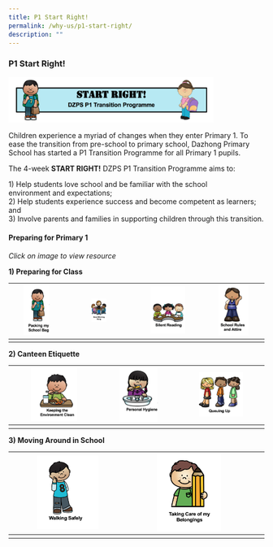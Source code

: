 ```yaml
---
title: P1 Start Right!
permalink: /why-us/p1-start-right/
description: ""
---
```

### P1 Start Right! 

<img src="/images/p1sr1.png" 
     style="width:80%">
		 
Children experience a myriad of changes when they enter Primary 1. To ease the transition from pre-school to primary school, Dazhong Primary School has started a P1 Transition Programme for all Primary 1 pupils.

  

The 4-week **START RIGHT!** DZPS P1 Transition Programme aims to: 

1\) Help students love school and be familiar with the school environment and expectations;<br>
2) Help students experience success and become competent as learners; and <br>3) Involve parents and families in supporting children through this transition.

#### Preparing for Primary 1

_Click on image to view resource_

  

**1) Preparing for Class**


| <a href="https://drive.google.com/file/d/1CFGVdIwcB2tWspBSCLz6gfm_Lq1KrjX2/view">  <img style="width:55%" src="/images/p1sr3.png">  </a> 	| <a href="https://drive.google.com/file/d/1CSh390-tjutknVXSfwbXMU7OM7yMceU8/view">  <img style="width:25%" src="/images/p1sr4.png">  </a> 	|  <a href="https://drive.google.com/file/d/1E_p5AlzwSUlMkxhlOQRGWSMCnuAQ3qdB/view">  <img style="width:55%" src="/images/p1sr5.png">  </a>	|  <a href="https://drive.google.com/file/d/10S3Sg5mr-TaUpFRzhJmil6IFm3RTPtha/view">  <img style="width:55%" src="/images/p1sr6.png">  </a>	|
|---	|---	|---	|---	|
| 	|  	|  	|  	|

**2) Canteen Etiquette**

| <a href="https://drive.google.com/file/d/1UOvMoUIeJIriuIyOOEMpp6OgBqdK0tH8/view">  <img style="width:55%" src="/images/p1sr7.png"> 	|  <a href="https://drive.google.com/file/d/12Tap8hLVmDkmI-hKeRC6K6GZX-j_elf1/view">  <img style="width:55%" src="/images/p1sr8.png">	| <a href="https://drive.google.com/file/d/1EDbOHIMGCLERJ5SepeFY8Gnd_fsl4TLA/view">  <img style="width:55%" src="/images/p1sr9.png"> 	  	|
|---	|---	|---	|
|  	|  	|    	|
	
**3) Moving Around in School**
	
| <a href="https://drive.google.com/file/d/1vAzguejiUN9MR8eNTBKm2zYYdqPtNgev/view">  <img style="width:55%" src="/images/p1sr10.png"> 	| <a href="https://drive.google.com/file/d/1JpMZTc6uQMrE2BL6pu8jD2KgLCyZq8Nz/view">  <img style="width:55%" src="/images/p1sr11.png"> 	|  	|  	|
|---	|---	|---	|---	|
|  	|  	|  	|  	|